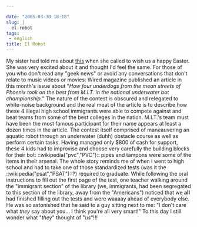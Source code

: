 ```yaml
---

date: "2005-03-30 18:18"
slug: |
  el-robot
tags:
 - english
title: El Robot
---
```


My sister had told me about
[this](http://www.wired.com/wired/archive/13.04/robot.html) when she
called to wish us a happy Easter. She was very excited about it and
thought I'd feel the same. For those of you who don't read any "geek
news" or avoid any conversations that don't relate to music videos or
movies: Wired magazine published an article in this month's issue about
"*How four underdogs from the mean streets of Phoenix took on the best
from M.I.T. in the national underwater bot championship.*\" The nature
of the contest is obscured and relegated to white-noise background and
the real meat of the article is to describe how these 4 illegal high
school immigrants were able to compete against and beat teams from some
of the best colleges in the nation. M.I.T.'s team must have been the
most famous participant for their name appears at least a dozen times in
the article. The contest itself comprised of maneauvering an aquatic
robot through an underwater (duhh) obstacle course as well as perform
certain tasks. Having managed only \$800 of cash for support, these 4
kids had to improvise and choose very carefully the building blocks for
their bot: ::wikipedia(\"pvc\",\"PVC\"):: pipes and tampons were some of
the items in their arsenal. The whole story reminds me of when I went to
high school and had to take one of those standardized tests (was it the
::wikipedia(\"psat\",\"PSAT\")::?) required to graduate. While following
the oral instructions to fill out the first page of the test, one
teacher walking around the \"immigrant section\" of the library (we,
immigrants, had been segregated to this section of the library, away
from the \"Americans\") noticed that we **all** had finished filling out
the tests and were waaaay ahead of everybody else. He was so astonished
that he said to a guy sitting next to me: "I don't care what *they* say
about you... I think you're all very smart!" To this day I still wonder
what "*they*\" thought of \"*us*"!!!
